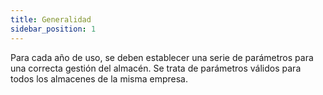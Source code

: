 ```yaml
---
title: Generalidad
sidebar_position: 1
---
```


Para cada año de uso, se deben establecer una serie de parámetros para una correcta gestión del almacén. Se trata de parámetros válidos para todos los almacenes de la misma empresa.